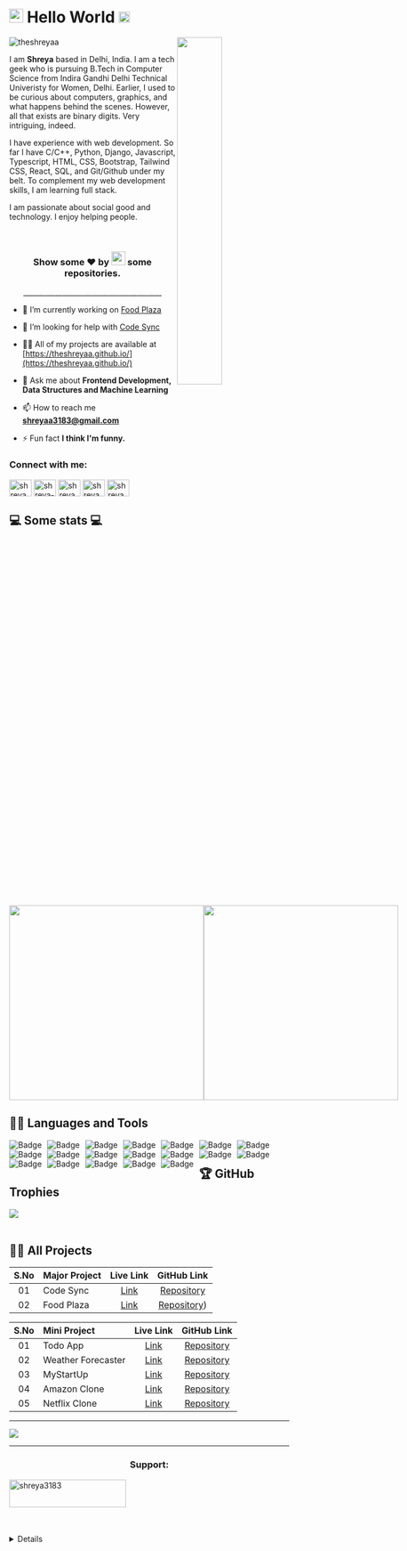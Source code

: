 <h1><img src="https://imgur.com/CTPzCrS.gif" height=25px width=25px> Hello World <img src="https://imgur.com/TFzFv3D.gif" height=20px width=20px></h1>

<!--<img src="https://imgur.com/Z9n1y5S.gif" height=47% width=47% align="right">-->

<img src="https://imgur.com/nMaJAAF.png" width=40% align="right">

<p align="left"> <img src="https://komarev.com/ghpvc/?username=theshreyaa" alt="theshreyaa" /> </p>

<p>I am <b>Shreya</b> based in Delhi, India. I am a tech geek who is pursuing B.Tech in Computer Science from Indira Gandhi Delhi Technical Univeristy for Women, Delhi. Earlier, I used to be curious about computers, graphics, and what happens behind the scenes. However, all that exists are binary digits. Very intriguing, indeed.

I have experience with web development. So far I have C/C++, Python, Django, Javascript, Typescript, HTML, CSS, Bootstrap, Tailwind CSS, React, SQL, and Git/Github under my belt. To complement my web development skills, I am learning full stack.


I am passionate about social good and technology. I enjoy helping people.</p>


<p align="center">&nbsp;</p>
<h3 align="center">Show some ❤ by <img src="https://imgur.com/o7ncZFp.jpg" height=25px width=25px> some repositories.</h3>
<p align="center">_______________________________________</p>

- 🔭 I’m currently working on [Food Plaza](https://github.com/theshreyaa/Food_Plaza)

- 🤝 I’m looking for help with [Code Sync](https://github.com/theshreyaa/Code_Sync)

- 👨‍💻 All of my projects are available at [https://theshreyaa.github.io/](https://theshreyaa.github.io/)

- 💬 Ask me about **Frontend Development, Data Structures and Machine Learning**

- 📫 How to reach me **shreyaa3183@gmail.com**

- ⚡ Fun fact **I think I'm funny.**

<h3 align="left">Connect with me:</h3>
<p align="left">
<a href="https://twitter.com/shreya_83" target="blank"><img align="center" src="https://raw.githubusercontent.com/rahuldkjain/github-profile-readme-generator/master/src/images/icons/Social/twitter.svg" alt="shreya_83" height="30" width="40" /></a>
<a href="https://linkedin.com/in/shreya-5a007a230" target="blank"><img align="center" src="https://raw.githubusercontent.com/rahuldkjain/github-profile-readme-generator/master/src/images/icons/Social/linked-in-alt.svg" alt="shreya-5a007a230" height="30" width="40" /></a>
<a href="https://instagram.com/shreya" target="blank"><img align="center" src="https://raw.githubusercontent.com/rahuldkjain/github-profile-readme-generator/master/src/images/icons/Social/instagram.svg" alt="shreya" height="30" width="40" /></a>
<a href="https://www.leetcode.com/shreya_47" target="blank"><img align="center" src="https://raw.githubusercontent.com/rahuldkjain/github-profile-readme-generator/master/src/images/icons/Social/leet-code.svg" alt="shreya_47" height="30" width="40" /></a>
<a href="https://auth.geeksforgeeks.org/user/shreya3183" target="blank"><img align="center" src="https://raw.githubusercontent.com/rahuldkjain/github-profile-readme-generator/master/src/images/icons/Social/geeks-for-geeks.svg" alt="shreya3183" height="30" width="40" /></a>
</p>

## 💻 Some stats 💻

<div style="align-items: center; width: 100%; display: flex; align-items: space-around; justify-content: space-around;">
<a style="" href="https://github.com/theshreyaa">
  <img height=350 align="center" src="https://github-readme-stats.vercel.app/api?username=theshreyaa&show_icons=true&theme=tokyonight&rank_icon=github&show=reviews,discussions_started,discussions_answered,prs_merged,prs_merged_percentage&hide=["contribs","issues"]"/>
</a>
<a style="" href="https://github.com/akashdeep023">
  <img height=350 align="center" src="https://github-readme-stats.vercel.app/api/top-langs/?username=akashdeep023&theme=tokyonight&layout=donut-vertical"/>
</a>
</div>


## 👨‍💻 Languages and Tools

<span>
  <a href="https://github.com/theshreyaa">
<img alt="Badge" style="float: left; margin-right: 10px;"  src="https://img.shields.io/badge/html5%20-%23E34F26.svg?&style=for-the-badge&logo=html5&logoColor=white"/>
<img alt="Badge" style="float: left; margin-right: 10px;"  src="https://img.shields.io/badge/css3%20-%231572B6.svg?&style=for-the-badge&logo=css3&logoColor=white"/>
<img alt="Badge" style="float: left; margin-right: 10px;"  src="https://img.shields.io/badge/javascript%20-%23323330.svg?&style=for-the-badge&logo=javascript&logoColor=%23F7DF1E"/>
<img alt="Badge" style="float: left; margin-right: 10px;" src="https://img.shields.io/badge/react%20-%2320232a.svg?&style=for-the-badge&logo=react&logoColor=%2361DAFB"/>
<img alt="Badge" style="float: left; margin-right: 10px;"  src="https://img.shields.io/badge/material-ui%20-%23F05033.svg?&style=for-the-badge&logo=material-ui&logoColor=white"/>
<img alt="Badge" style="float: left; margin-right: 10px;"  src="https://img.shields.io/badge/node.js%20-%2343853D.svg?&style=for-the-badge&logo=node.js&logoColor=white"/>
<img alt="Badge" style="float: left; margin-right: 10px;"  src="https://img.shields.io/badge/express.js%20-light.svg?&style=for-the-badge&logo=express&logoColor=white"/>
<img alt="Badge" style="float: left; margin-right: 10px;"  src="https://img.shields.io/badge/bootstrap%20-%23563D7C.svg?&style=for-the-badge&logo=bootstrap&logoColor=white"/>
<img alt="Badge" style="float: left; margin-right: 10px;" src="https://img.shields.io/badge/tailwind-%2300ADD8.svg?&style=for-the-badge&logo=tailwindcss&logoColor=white"/>
<img alt="Badge" style="float: left; margin-right: 10px;"  src ="https://img.shields.io/badge/MongoDB-%234ea94b.svg?&style=for-the-badge&logo=mongodb&logoColor=white"/>
<img alt="Badge" style="float: left; margin-right: 10px;"  src="https://img.shields.io/badge/mysql%20-grey.svg?&style=for-the-badge&logo=mysql&logoColor=white"/>
<img alt="Badge" style="float: left; margin-right: 10px;"  src="https://img.shields.io/badge/git%20-%23F05033.svg?&style=for-the-badge&logo=git&logoColor=white"/>
<img alt="Badge" style="float: left; margin-right: 10px;"  src="https://img.shields.io/badge/github%20-white.svg?&style=for-the-badge&logo=git-hub&logoColor=white"/>
<img alt="Badge" style="float: left; margin-right: 10px;"  src="https://img.shields.io/badge/netlify-purple.svg?style=for-the-badge&logo=netlify&logoColor=#00C7B7"/>
<img alt="Badge" style="float: left; margin-right: 10px;"  src="https://img.shields.io/badge/vercel-blue.svg?style=for-the-badge&logo=vercel&logoColor=white"/>
<img alt="Badge" style="float: left; margin-right: 10px;"  src="https://img.shields.io/badge/render-yellow.svg?style=for-the-badge&logo=render&logoColor=white"/>
<img alt="Badge" style="float: left; margin-right: 10px;" src="http://img.shields.io/badge/-java-yellow?style=for-the-badge&logo=java&logoColor=white"/>
<img alt="Badge" style="float: left; margin-right: 10px;" src="https://img.shields.io/badge/python%20-%2314354C.svg?&style=for-the-badge&logo=python&logoColor=white"/>
<img alt="Badge" style="float: left; margin-right: 10px;" src="https://img.shields.io/badge/c++%20-%2314054C.svg?&style=for-the-badge&logo=c%2B%2B&logoColor=blue"/>
</a>
</span>
<br>

## 🏆 GitHub Trophies

[![](https://github-profile-trophy.vercel.app/?username=theshreyaa&theme=radical&no-frame=false&no-bg=false&margin-w=4)](https://github.com/theshreyaa)<br><br>

## 🧑‍🏫 All Projects

| S.No | Major Project  |                        Live Link                        |                         GitHub Link                          |                                                                                                         
| :--: | :------------- | :-----------------------------------------------------: | :----------------------------------------------------------: | 
|  01  | Code Sync      | [Link](https://github.com/theshreyaa/Code-Sync)          | [Repository](https://github.com/theshreyaa/Code-Sync)        |
|  02  | Food Plaza     |    [Link](https://github.com/theshreyaa/Food-Plaza)     |   [Repository](https://github.com/theshreyaa/Food-Plaza))    |     


| S.No | Mini Project |                       Live Link                        |                                 GitHub Link                                  |
| :--: | :----------------- | :----------------------------------------------------: | :--------------------------------------------------------------------------: |
|  01  | Todo App        |     [Link](https://todo-app-shreya.vercel.app/)     |           [Repository](https://github.com/theshreyaa/React-todo-App)    |
|  02  | Weather Forecaster    | [Link](https://forecasting-by-shreya.vercel.app/) |         [Repository](https://github.com/theshreyaa/Weather-App) |
|  03  | MyStartUp          | [Link](https://theshreyaa.github.io/myStartup/)  |         [Repository](https://github.com/theshreyaa/myStartup)      |
|  04  | Amazon Clone       |  [Link](https://theshreyaa.github.io/Amazon-Frontend/)  |          [Repository](https://github.com/theshreyaa/Amazon-Frontend)    |
|  05  | Netflix Clone      | [Link](https://github.com/theshreyaa/Netflix-Clone)  |          [Repository](https://github.com/akashdeep023/Spotify-Clone) 

---

<a href="https://github.com/theshreyaa">
  <img src="https://imgur.com/rilHVxA.png"/>
</a>

---

<h3 align="center">Support:</h3>
<p><a href="https://www.buymeacoffee.com/shreya3183"> <img align="center" src="https://cdn.buymeacoffee.com/buttons/v2/default-yellow.png" height="50" width="210" alt="shreya3183" /></a></p><br><br>

<details>


 Last Updated on 09/07/2024 01:09:01 UTC
<!--END_SECTION:waka-->


<!--
**theshreyaa/theshreyaa** is a ✨ _special_ ✨ repository because its `README.md` (this file) appears on your GitHub profile.

Here are some ideas to get you started:

- 🔭 I’m currently working on ...
- 🌱 I’m currently learning ...
- 👯 I’m looking to collaborate on ...
- 🤔 I’m looking for help with ...
- 💬 Ask me about ...
- 📫 How to reach me: ...
- 😄 Pronouns: ...
- ⚡ Fun fact: ...
-->
